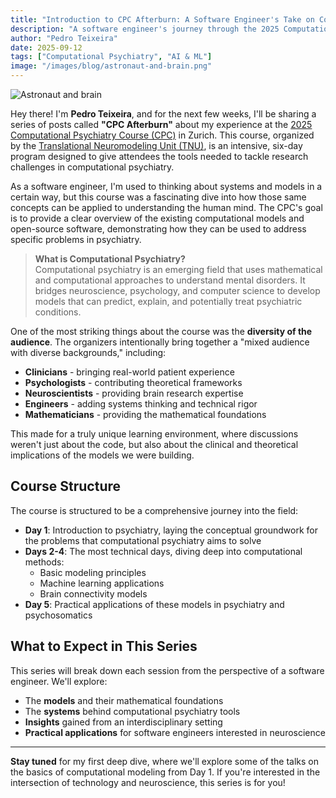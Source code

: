 ```yaml
---
title: "Introduction to CPC Afterburn: A Software Engineer's Take on Computational Psychiatry"
description: "A software engineer's journey through the 2025 Computational Psychiatry Course in Zurich, exploring how computational models and systems thinking can be applied to understanding the human mind and psychiatric research."
author: "Pedro Teixeira"
date: 2025-09-12
tags: ["Computational Psychiatry", "AI & ML"]
image: "/images/blog/astronaut-and-brain.png"
---
```


![Astronaut and brain](/images/blog/astronaut-and-brain.png)

Hey there! I'm **Pedro Teixeira**, and for the next few weeks, I'll be sharing a series of posts called **"CPC Afterburn"** about my experience at the [2025 Computational Psychiatry Course (CPC)](https://www.translationalneuromodeling.org/cpc2025/) in Zurich. This course, organized by the [Translational Neuromodeling Unit (TNU)](https://www.translationalneuromodeling.org/), is an intensive, six-day program designed to give attendees the tools needed to tackle research challenges in computational psychiatry.

As a software engineer, I'm used to thinking about systems and models in a certain way, but this course was a fascinating dive into how those same concepts can be applied to understanding the human mind. The CPC's goal is to provide a clear overview of the existing computational models and open-source software, demonstrating how they can be used to address specific problems in psychiatry.

> **What is Computational Psychiatry?**  
> Computational psychiatry is an emerging field that uses mathematical and computational approaches to understand mental disorders. It bridges neuroscience, psychology, and computer science to develop models that can predict, explain, and potentially treat psychiatric conditions.

One of the most striking things about the course was the **diversity of the audience**. The organizers intentionally bring together a "mixed audience with diverse backgrounds," including:

- **Clinicians** - bringing real-world patient experience
- **Psychologists** - contributing theoretical frameworks
- **Neuroscientists** - providing brain research expertise
- **Engineers** - adding systems thinking and technical rigor
- **Mathematicians** - providing the mathematical foundations

This made for a truly unique learning environment, where discussions weren't just about the code, but also about the clinical and theoretical implications of the models we were building.

## Course Structure

The course is structured to be a comprehensive journey into the field:

- **Day 1**: Introduction to psychiatry, laying the conceptual groundwork for the problems that computational psychiatry aims to solve
- **Days 2-4**: The most technical days, diving deep into computational methods:
  - Basic modeling principles
  - Machine learning applications
  - Brain connectivity models
- **Day 5**: Practical applications of these models in psychiatry and psychosomatics

## What to Expect in This Series

This series will break down each session from the perspective of a software engineer. We'll explore:

- The **models** and their mathematical foundations
- The **systems** behind computational psychiatry tools
- **Insights** gained from an interdisciplinary setting
- **Practical applications** for software engineers interested in neuroscience

---

**Stay tuned** for my first deep dive, where we'll explore some of the talks on the basics of computational modeling from Day 1. If you're interested in the intersection of technology and neuroscience, this series is for you!
